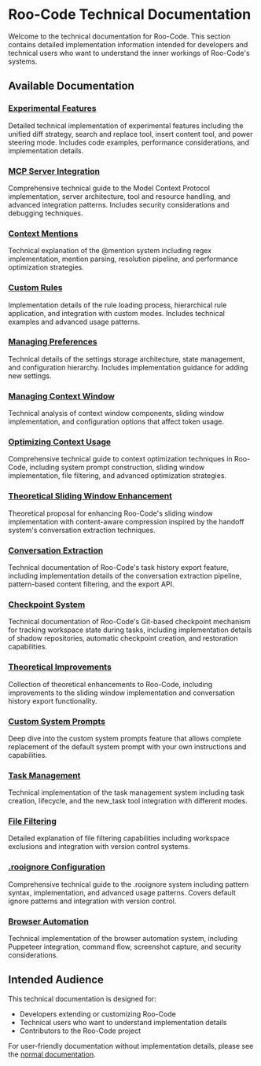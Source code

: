 # Roo-Code Technical Documentation

Welcome to the technical documentation for Roo-Code. This section contains detailed implementation information intended for developers and technical users who want to understand the inner workings of Roo-Code's systems.

## Available Documentation

### [Experimental Features](experimental-features.md)
Detailed technical implementation of experimental features including the unified diff strategy, search and replace tool, insert content tool, and power steering mode. Includes code examples, performance considerations, and implementation details.

### [MCP Server Integration](mcp-server-integration.md)
Comprehensive technical guide to the Model Context Protocol implementation, server architecture, tool and resource handling, and advanced integration patterns. Includes security considerations and debugging techniques.

### [Context Mentions](context-mentions.md)
Technical explanation of the @mention system including regex implementation, mention parsing, resolution pipeline, and performance optimization strategies.

### [Custom Rules](custom-rules.md)
Implementation details of the rule loading process, hierarchical rule application, and integration with custom modes. Includes technical examples and advanced usage patterns.

### [Managing Preferences](managing-preferences.md)
Technical details of the settings storage architecture, state management, and configuration hierarchy. Includes implementation guidance for adding new settings.

### [Managing Context Window](managing-context-window.md)
Technical analysis of context window components, sliding window implementation, and configuration options that affect token usage.

### [Optimizing Context Usage](optimizing-context-usage.md)
Comprehensive technical guide to context optimization techniques in Roo-Code, including system prompt construction, sliding window implementation, file filtering, and advanced optimization strategies.

### [Theoretical Sliding Window Enhancement](theoretical-sliding-window-enhancement.md)
Theoretical proposal for enhancing Roo-Code's sliding window implementation with content-aware compression inspired by the handoff system's conversation extraction techniques.

### [Conversation Extraction](conversation-extraction.md)
Technical documentation of Roo-Code's task history export feature, including implementation details of the conversation extraction pipeline, pattern-based content filtering, and the export API.

### [Checkpoint System](checkpoint-system.md)
Technical documentation of Roo-Code's Git-based checkpoint mechanism for tracking workspace state during tasks, including implementation details of shadow repositories, automatic checkpoint creation, and restoration capabilities.

### [Theoretical Improvements](../theoretical)
Collection of theoretical enhancements to Roo-Code, including improvements to the sliding window implementation and conversation history export functionality.

### [Custom System Prompts](custom-system-prompts.md)
Deep dive into the custom system prompts feature that allows complete replacement of the default system prompt with your own instructions and capabilities.

### [Task Management](task-management.md)
Technical implementation of the task management system including task creation, lifecycle, and the new_task tool integration with different modes.

### [File Filtering](file-filtering.md)
Detailed explanation of file filtering capabilities including workspace exclusions and integration with version control systems.

### [.rooignore Configuration](rooignore-configuration.md)
Comprehensive technical guide to the .rooignore system including pattern syntax, implementation, and advanced usage patterns. Covers default ignore patterns and integration with version control.

### [Browser Automation](browser-automation.md)
Technical implementation of the browser automation system, including Puppeteer integration, command flow, screenshot capture, and security considerations.

## Intended Audience

This technical documentation is designed for:
- Developers extending or customizing Roo-Code
- Technical users who want to understand implementation details
- Contributors to the Roo-Code project

For user-friendly documentation without implementation details, please see the [normal documentation](../normal/).